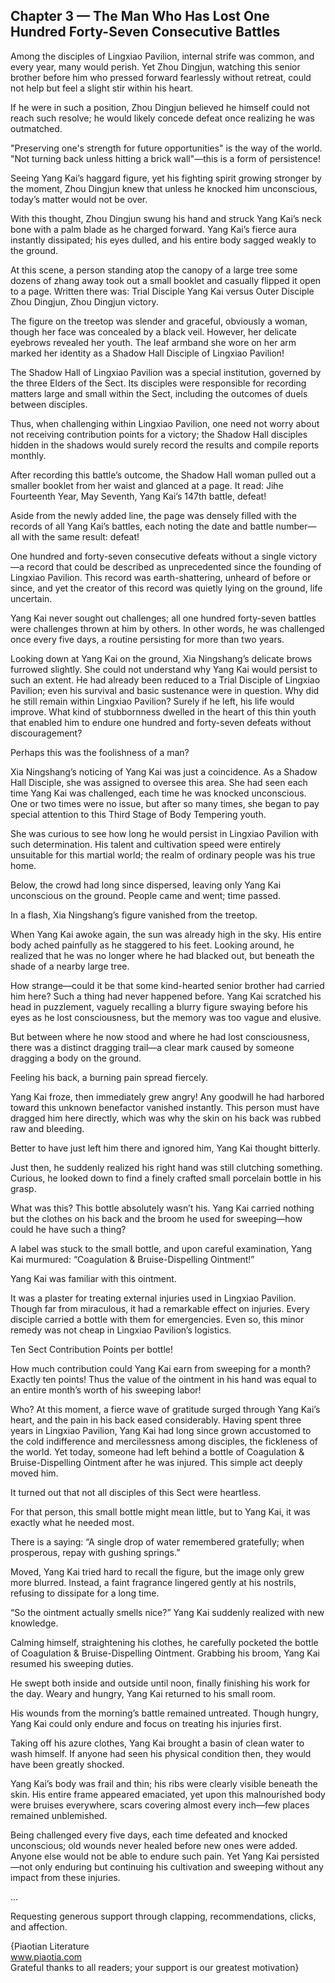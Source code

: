 ## Chapter 3 — The Man Who Has Lost One Hundred Forty-Seven Consecutive Battles

Among the disciples of Lingxiao Pavilion, internal strife was common, and every year, many would perish. Yet Zhou Dingjun, watching this senior brother before him who pressed forward fearlessly without retreat, could not help but feel a slight stir within his heart.

If he were in such a position, Zhou Dingjun believed he himself could not reach such resolve; he would likely concede defeat once realizing he was outmatched.

"Preserving one's strength for future opportunities" is the way of the world. "Not turning back unless hitting a brick wall"—this is a form of persistence!

Seeing Yang Kai’s haggard figure, yet his fighting spirit growing stronger by the moment, Zhou Dingjun knew that unless he knocked him unconscious, today’s matter would not be over.

With this thought, Zhou Dingjun swung his hand and struck Yang Kai’s neck bone with a palm blade as he charged forward. Yang Kai’s fierce aura instantly dissipated; his eyes dulled, and his entire body sagged weakly to the ground.

At this scene, a person standing atop the canopy of a large tree some dozens of zhang away took out a small booklet and casually flipped it open to a page. Written there was: Trial Disciple Yang Kai versus Outer Disciple Zhou Dingjun, Zhou Dingjun victory.

The figure on the treetop was slender and graceful, obviously a woman, though her face was concealed by a black veil. However, her delicate eyebrows revealed her youth. The leaf armband she wore on her arm marked her identity as a Shadow Hall Disciple of Lingxiao Pavilion!

The Shadow Hall of Lingxiao Pavilion was a special institution, governed by the three Elders of the Sect. Its disciples were responsible for recording matters large and small within the Sect, including the outcomes of duels between disciples.

Thus, when challenging within Lingxiao Pavilion, one need not worry about not receiving contribution points for a victory; the Shadow Hall disciples hidden in the shadows would surely record the results and compile reports monthly.

After recording this battle’s outcome, the Shadow Hall woman pulled out a smaller booklet from her waist and glanced at a page. It read: Jihe Fourteenth Year, May Seventh, Yang Kai’s 147th battle, defeat!

Aside from the newly added line, the page was densely filled with the records of all Yang Kai’s battles, each noting the date and battle number—all with the same result: defeat!

One hundred and forty-seven consecutive defeats without a single victory—a record that could be described as unprecedented since the founding of Lingxiao Pavilion. This record was earth-shattering, unheard of before or since, and yet the creator of this record was quietly lying on the ground, life uncertain.

Yang Kai never sought out challenges; all one hundred forty-seven battles were challenges thrown at him by others. In other words, he was challenged once every five days, a routine persisting for more than two years.

Looking down at Yang Kai on the ground, Xia Ningshang’s delicate brows furrowed slightly. She could not understand why Yang Kai would persist to such an extent. He had already been reduced to a Trial Disciple of Lingxiao Pavilion; even his survival and basic sustenance were in question. Why did he still remain within Lingxiao Pavilion? Surely if he left, his life would improve. What kind of stubbornness dwelled in the heart of this thin youth that enabled him to endure one hundred and forty-seven defeats without discouragement?

Perhaps this was the foolishness of a man?

Xia Ningshang’s noticing of Yang Kai was just a coincidence. As a Shadow Hall Disciple, she was assigned to oversee this area. She had seen each time Yang Kai was challenged, each time he was knocked unconscious. One or two times were no issue, but after so many times, she began to pay special attention to this Third Stage of Body Tempering youth.

She was curious to see how long he would persist in Lingxiao Pavilion with such determination. His talent and cultivation speed were entirely unsuitable for this martial world; the realm of ordinary people was his true home.

Below, the crowd had long since dispersed, leaving only Yang Kai unconscious on the ground. People came and went; time passed.

In a flash, Xia Ningshang’s figure vanished from the treetop.

When Yang Kai awoke again, the sun was already high in the sky. His entire body ached painfully as he staggered to his feet. Looking around, he realized that he was no longer where he had blacked out, but beneath the shade of a nearby large tree.

How strange—could it be that some kind-hearted senior brother had carried him here? Such a thing had never happened before. Yang Kai scratched his head in puzzlement, vaguely recalling a blurry figure swaying before his eyes as he lost consciousness, but the memory was too vague and elusive.

But between where he now stood and where he had lost consciousness, there was a distinct dragging trail—a clear mark caused by someone dragging a body on the ground.

Feeling his back, a burning pain spread fiercely.

Yang Kai froze, then immediately grew angry! Any goodwill he had harbored toward this unknown benefactor vanished instantly. This person must have dragged him here directly, which was why the skin on his back was rubbed raw and bleeding.

Better to have just left him there and ignored him, Yang Kai thought bitterly.

Just then, he suddenly realized his right hand was still clutching something. Curious, he looked down to find a finely crafted small porcelain bottle in his grasp.

What was this? This bottle absolutely wasn’t his. Yang Kai carried nothing but the clothes on his back and the broom he used for sweeping—how could he have such a thing?

A label was stuck to the small bottle, and upon careful examination, Yang Kai murmured: “Coagulation & Bruise-Dispelling Ointment!”

Yang Kai was familiar with this ointment.

It was a plaster for treating external injuries used in Lingxiao Pavilion. Though far from miraculous, it had a remarkable effect on injuries. Every disciple carried a bottle with them for emergencies. Even so, this minor remedy was not cheap in Lingxiao Pavilion’s logistics.

Ten Sect Contribution Points per bottle!

How much contribution could Yang Kai earn from sweeping for a month? Exactly ten points! Thus the value of the ointment in his hand was equal to an entire month’s worth of his sweeping labor!

Who? At this moment, a fierce wave of gratitude surged through Yang Kai’s heart, and the pain in his back eased considerably. Having spent three years in Lingxiao Pavilion, Yang Kai had long since grown accustomed to the cold indifference and mercilessness among disciples, the fickleness of the world. Yet today, someone had left behind a bottle of Coagulation & Bruise-Dispelling Ointment after he was injured. This simple act deeply moved him.

It turned out that not all disciples of this Sect were heartless.

For that person, this small bottle might mean little, but to Yang Kai, it was exactly what he needed most.

There is a saying: “A single drop of water remembered gratefully; when prosperous, repay with gushing springs.”

Moved, Yang Kai tried hard to recall the figure, but the image only grew more blurred. Instead, a faint fragrance lingered gently at his nostrils, refusing to dissipate for a long time.

“So the ointment actually smells nice?” Yang Kai suddenly realized with new knowledge.

Calming himself, straightening his clothes, he carefully pocketed the bottle of Coagulation & Bruise-Dispelling Ointment. Grabbing his broom, Yang Kai resumed his sweeping duties.

He swept both inside and outside until noon, finally finishing his work for the day. Weary and hungry, Yang Kai returned to his small room.

His wounds from the morning’s battle remained untreated. Though hungry, Yang Kai could only endure and focus on treating his injuries first.

Taking off his azure clothes, Yang Kai brought a basin of clean water to wash himself. If anyone had seen his physical condition then, they would have been greatly shocked.

Yang Kai’s body was frail and thin; his ribs were clearly visible beneath the skin. His entire frame appeared emaciated, yet upon this malnourished body were bruises everywhere, scars covering almost every inch—few places remained unblemished.

Being challenged every five days, each time defeated and knocked unconscious; old wounds never healed before new ones were added. Anyone else would not be able to endure such pain. Yet Yang Kai persisted—not only enduring but continuing his cultivation and sweeping without any impact from these injuries.

...

Requesting generous support through clapping, recommendations, clicks, and affection.

{Piaotian Literature  
www.piaotia.com  
Grateful thanks to all readers; your support is our greatest motivation}